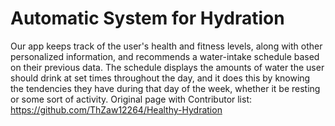 # Automatic System for Hydration
Our app keeps track of the user's health and fitness levels, along with other personalized information, and recommends a water-intake schedule based on their previous data. The schedule displays the amounts of water the user should drink at set times throughout the day, and it does this by knowing the tendencies they have during that day of the week, whether it be resting or some sort of activity.
Original page with Contributor list: https://github.com/ThZaw12264/Healthy-Hydration

